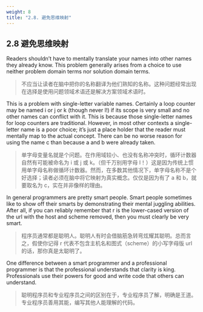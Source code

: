 ```yaml
---
weight: 8
title: "2.8. 避免思维映射"
---
```


## 2.8 避免思维映射

Readers shouldn’t have to mentally translate your names into other names they already know. This problem generally arises from a choice to use neither problem domain terms nor solution domain terms.

> 不应当让读者在脑中把你的名称翻译为他们熟知的名称。这种问题经常出现在选择是使用问题领域术语还是解决方案领域术语时。

This is a problem with single-letter variable names. Certainly a loop counter may be named i or j or k (though never l!) if its scope is very small and no other names can conflict with it. This is because those single-letter names for loop counters are traditional. However, in most other contexts a single-letter name is a poor choice; it’s just a place holder that the reader must mentally map to the actual concept. There can be no worse reason for using the name c than because a and b were already taken.

> 单字母变量名就是个问题。在作用域较小、也没有名称冲突时，循环计数器自然有可能被命名为 i 或 j 或 k。（但千万别用字母 l！）这是因为传统上惯用单字母名称做循环计数器。然而，在多数其他情况下，单字母名称不是个好选择；读者必须在脑中将它映射为真实概念。仅仅是因为有了 a 和 b，就要取名为 c，实在并非像样的理由。

In general programmers are pretty smart people. Smart people sometimes like to show off their smarts by demonstrating their mental juggling abilities. After all, if you can reliably remember that r is the lower-cased version of the url with the host and scheme removed, then you must clearly be very smart.

> 程序员通常都是聪明人。聪明人有时会借脑筋急转弯炫耀其聪明。总而言之，假使你记得 r 代表不包含主机名和图式（scheme）的小写字母版 url 的话，那你真是太聪明了。

One difference between a smart programmer and a professional programmer is that the professional understands that clarity is king. Professionals use their powers for good and write code that others can understand.

> 聪明程序员和专业程序员之间的区别在于，专业程序员了解，明确是王道。专业程序员善用其能，编写其他人能理解的代码。